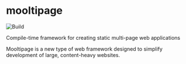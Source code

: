# mooltipage
![Build](https://github.com/warriordog/mooltipage/workflows/Build/badge.svg)

Compile-time framework for creating static multi-page web applications

Mooltipage is a new type of web framework designed to simplify development of large, content-heavy websites.